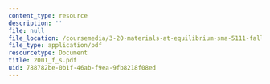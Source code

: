```yaml
---
content_type: resource
description: ''
file: null
file_location: /coursemedia/3-20-materials-at-equilibrium-sma-5111-fall-2003/788782be0b1f46abf9ea9fb8218f08ed_2001_f_s.pdf
file_type: application/pdf
resourcetype: Document
title: 2001_f_s.pdf
uid: 788782be-0b1f-46ab-f9ea-9fb8218f08ed
---
```

